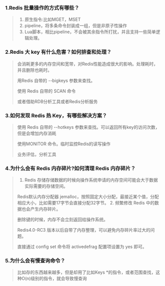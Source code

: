 ### 1.Redis 批量操作的⽅式有哪些？
> 1. 原生指令:比如MGET，MSET
> 2. pipeline，将多条命令封装成一组，但是非原子性操作
> 3. Lua脚本，相比pipeline，不会被其余指令所打扰，并且支持一些简单逻辑处理。
### 2.Redis ⼤ key 有什么危害？如何排查和处理？
> 会消耗更多的内存空间和宽带，对Redis性能造成很大的影响。处理耗时，并且删除也耗时。
> 
> 用Redis 自带的 --bigkeys 参数来查找。
> 
> 使用 Redis 自带的 SCAN 命令
> 
> 或者借助RDB分析工具或者Redis分析服务
### 3.如何发现 Redis 热 Key，有哪些解决⽅案？
> 使用 Redis 自带的 --hotkeys 参数来查找。可以返回所有key的访问次数，但是会增加内存消耗
> 
> 使用MONITOR 命令。临时监控Redis的读写操作
> 
> 业务评估，分析工具
### 4.为什么会有 Redis 内存碎⽚?如何清理 Redis 内存碎⽚？
> 1. Redis 存储存储数据的时候向操作系统申请的内存空间可能会大于数据实际需要的存储空间。
> 
> Redis默认内存分配器 jemalloc，按照固定大小分配，最接近某个值，分配相应大小，比如需要17字节会直接分配32字节。
> 2. 频繁修改 Redis 中的数据也会产生内存碎片。
> 
> 删除键的时候，内存不会立刻返回给操作系统。
> 
> Redis4.0-RC3 版本以后自带了内存整理，可以避免内存碎片率过大的问题。
> 
> 直接通过 config set 命令将 activedefrag 配置项设置为 yes 即可。
### 5.为什么会有慢查询命令？
> 比如存的东西越来越多，但是却用了比如Keys *的指令，或者范围查找，这种O(n)级别的指令，就会导致慢查询